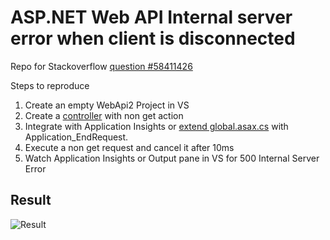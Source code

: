 # ASP.NET Web API Internal server error when client is disconnected

Repo for Stackoverflow [question #58411426](https://stackoverflow.com/questions/58411426/asp-net-web-api-internal-server-error-when-client-is-disconnected)

Steps to reproduce

1. Create an empty WebApi2 Project in VS
2. Create a [controller](ClientDisconnectedDemo/Controllers/HomeController.cs) with non get action
3. Integrate with Application Insights or [extend global.asax.cs](ClientDisconnectedDemo/Global.asax.cs) with Application_EndRequest.
4. Execute a non get request and cancel it after 10ms
5. Watch Application Insights or Output pane in VS for 500 Internal Server Error

## Result
![Result](https://i.ibb.co/CbR4VyK/requestcancellation.png)
